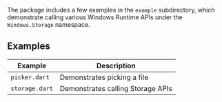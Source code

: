 The package includes a few examples in the `example` subdirectory, which
demonstrate calling various Windows Runtime APIs under the `Windows.Storage`
namespace.

## Examples

| Example        | Description                       |
| -------------- | --------------------------------- |
| `picker.dart`  | Demonstrates picking a file       |
| `storage.dart` | Demonstrates calling Storage APIs |
